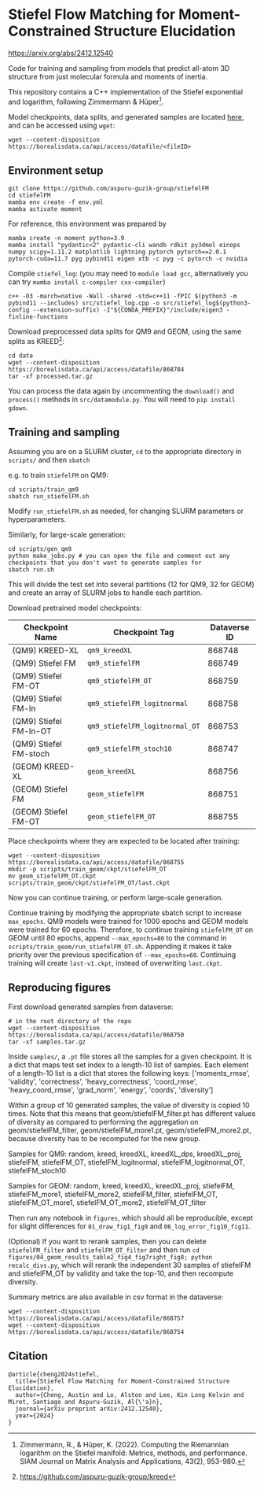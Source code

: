 # Stiefel Flow Matching for Moment-Constrained Structure Elucidation

https://arxiv.org/abs/2412.12540

Code for training and sampling from models that predict all-atom 3D structure from just molecular formula and moments of inertia.

This repository contains a C++ implementation of the Stiefel exponential and logarithm, following Zimmermann & Hüper[^1].

Model checkpoints, data splits, and generated samples are located [here](https://borealisdata.ca/dataset.xhtml?persistentId=doi%3A10.5683%2FSP3%2FZ2LFNF), and can be accessed using `wget`:

```
wget --content-disposition https://borealisdata.ca/api/access/datafile/<fileID>
```

## Environment setup
```
git clone https://github.com/aspuru-guzik-group/stiefelFM
cd stiefelFM
mamba env create -f env.yml
mamba activate moment
```

For reference, this environment was prepared by
```
mamba create -n moment python=3.9
mamba install "pydantic<2" pydantic-cli wandb rdkit py3dmol einops numpy scipy=1.11.2 matplotlib lightning pytorch pytorch==2.0.1 pytorch-cuda=11.7 pyg pybind11 eigen xtb -c pyg -c pytorch -c nvidia
```

Compile `stiefel_log`: (you may need to `module load gcc`, alternatively you can try `mamba install c-compiler cxx-compiler`)
```
c++ -O3 -march=native -Wall -shared -std=c++11 -fPIC $(python3 -m pybind11 --includes) src/stiefel_log.cpp -o src/stiefel_log$(python3-config --extension-suffix) -I"${CONDA_PREFIX}"/include/eigen3 -finline-functions
```

Download preprocessed data splits for QM9 and GEOM, using the same splits as KREED[^2]:
```
cd data
wget --content-disposition https://borealisdata.ca/api/access/datafile/868784
tar -xf processed.tar.gz
```
You can process the data again by uncommenting the `download()` and `process()` methods in `src/datamodule.py`. You will need to `pip install gdown`.

## Training and sampling

Assuming you are on a SLURM cluster, `cd` to the appropriate directory in `scripts/` and then `sbatch`

e.g. to train `stiefelFM` on QM9:
```
cd scripts/train_qm9
sbatch run_stiefelFM.sh
```
Modify `run_stiefelFM.sh` as needed, for changing SLURM parameters or hyperparameters.

Similarly, for large-scale generation:
```
cd scripts/gen_qm9
python make_jobs.py # you can open the file and comment out any checkpoints that you don't want to generate samples for
sbatch run.sh
```
This will divide the test set into several partitions (12 for QM9, 32 for GEOM) and create an array of SLURM jobs to handle each partition.


Download pretrained model checkpoints:

| Checkpoint Name            | Checkpoint Tag                  | Dataverse ID |
|----------------------------|---------------------------------|--------------|
| (QM9) KREED-XL             | `qm9_kreedXL`                   | 868748       |
| (QM9) Stiefel FM           | `qm9_stiefelFM`                 | 868749       |
| (QM9) Stiefel FM-OT        | `qm9_stiefelFM_OT`              | 868759       |
| (QM9) Stiefel FM-ln        | `qm9_stiefelFM_logitnormal`     | 868758       |
| (QM9) Stiefel FM-ln-OT     | `qm9_stiefelFM_logitnormal_OT`  | 868753       |
| (QM9) Stiefel FM-stoch     | `qm9_stiefelFM_stoch10`         | 868747       |
| (GEOM) KREED-XL            | `geom_kreedXL`                  | 868756       |
| (GEOM) Stiefel FM          | `geom_stiefelFM`                | 868751       |
| (GEOM) Stiefel FM-OT       | `geom_stiefelFM_OT`             | 868755       |

Place checkpoints where they are expected to be located after training:
```
wget --content-disposition https://borealisdata.ca/api/access/datafile/868755
mkdir -p scripts/train_geom/ckpt/stiefelFM_OT
mv geom_stiefelFM_OT.ckpt scripts/train_geom/ckpt/stiefelFM_OT/last.ckpt
```
Now you can continue training, or perform large-scale generation.

Continue training by modifying the appropriate sbatch script to increase `max_epochs`. QM9 models were trained for 1000 epochs and GEOM models were trained for 60 epochs. Therefore, to continue training `stiefelFM_OT` on GEOM until 80 epochs, append `--max_epochs=80` to the command in `scripts/train_geom/run_stiefelFM_OT.sh`. Appending it makes it take priority over the previous specification of `--max_epochs=60`. Continuing training will create `last-v1.ckpt`, instead of overwriting `last.ckpt`.

## Reproducing figures
First download generated samples from dataverse:
```
# in the root directory of the repo
wget --content-disposition https://borealisdata.ca/api/access/datafile/868750
tar -xf samples.tar.gz
```

Inside `samples/`, a `.pt` file stores all the samples for a given checkpoint. It is a dict that maps test set index to a length-10 list of samples. Each element of a length-10 list is a dict that stores the following keys:
['moments_rmse', 'validity', 'correctness', 'heavy_correctness', 'coord_rmse', 'heavy_coord_rmse', 'grad_norm', 'energy', 'coords', 'diversity']

Within a group of 10 generated samples, the value of diversity is copied 10 times. Note that this means that geom/stiefelFM_filter.pt has different values of diversity as compared to performing the aggregation on geom/stiefelFM_filter, geom/stiefelFM_more1.pt, geom/stiefelFM_more2.pt, because diversity has to be recomputed for the new group.

Samples for QM9: random, kreed, kreedXL, kreedXL_dps, kreedXL_proj, stiefelFM, stiefelFM_OT, stiefelFM_logitnormal, stiefelFM_logitnormal_OT, stiefelFM_stoch10

Samples for GEOM: random, kreed, kreedXL, kreedXL_proj, stiefelFM, stiefelFM_more1, stiefelFM_more2, stiefelFM_filter, stiefelFM_OT, stiefelFM_OT_more1, stiefelFM_OT_more2, stiefelFM_OT_filter

Then run any notebook in `figures`, which should all be reproducible, except for slight differences for `01_draw_fig1_fig9` and `06_log_error_fig10_fig11`.

(Optional) If you want to rerank samples, then you can delete `stiefelFM_filter` and `stiefelFM_OT_filter` and then run `cd figures/04_geom_results_table2_fig4_fig7right_fig8; python recalc_divs.py`, which will rerank the independent 30 samples of stiefelFM and stiefelFM_OT by validity and take the top-10, and then recompute diversity.

Summary metrics are also available in csv format in the dataverse:
```
wget --content-disposition https://borealisdata.ca/api/access/datafile/868757
wget --content-disposition https://borealisdata.ca/api/access/datafile/868754
```


[^1]: Zimmermann, R., & Hüper, K. (2022). Computing the Riemannian logarithm on the Stiefel manifold: Metrics, methods, and performance. SIAM Journal on Matrix Analysis and Applications, 43(2), 953-980.

[^2]: https://github.com/aspuru-guzik-group/kreed

## Citation
```
@article{cheng2024stiefel,
  title={Stiefel Flow Matching for Moment-Constrained Structure Elucidation},
  author={Cheng, Austin and Lo, Alston and Lee, Kin Long Kelvin and Miret, Santiago and Aspuru-Guzik, Al{\'a}n},
  journal={arXiv preprint arXiv:2412.12540},
  year={2024}
}
```
